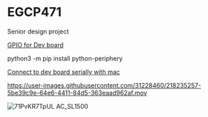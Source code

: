 # EGCP471
Senior design project

[GPIO for Dev board](https://coral.ai/docs/dev-board/gpio/#program-gpios-with-libgpiod)

python3 -m pip install python-periphery

[Connect to dev board serially with mac](https://coral.ai/docs/dev-board/serial-console/#connect-with-macos)

https://user-images.githubusercontent.com/31228460/218235257-5be39c9e-64e6-4411-84d5-363eaad962af.mov


![71PvKR7TpUL _AC_SL1500_](https://user-images.githubusercontent.com/31228460/215386467-6c2f1c0b-feda-44ed-afb5-6997da802b85.jpg)
